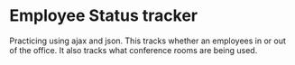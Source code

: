 # Employee Status tracker

Practicing using ajax and json. This tracks whether an employees in or out of the office. It also tracks what conference rooms are being used.
